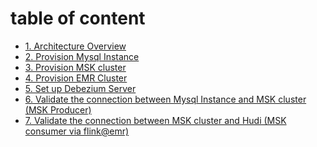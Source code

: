 # table of content

- [1. Architecture Overview](https://github.com/symeta/realtime-dw-prototype/tree/architecture-overview)
- [2. Provision Mysql Instance](https://github.com/symeta/realtime-dw-prototype/tree/Provision-Mysql-Instance)
- [3. Provision MSK cluster](https://github.com/symeta/realtime-dw-prototype/tree/Provision-MSK-cluster)
- [4. Provision EMR Cluster](https://github.com/symeta/realtime-dw-prototype/tree/Provision-EMR-Cluster)
- [5. Set up Debezium Server](https://github.com/symeta/realtime-dw-prototype/tree/Set-up-Debezium-Server)
- [6. Validate the connection between Mysql Instance and MSK cluster (MSK Producer)](https://github.com/symeta/realtime-dw-prototype/tree/Validate-the-connection-between-Mysql-Instance-and-MSK-cluster-(MSK-Producer))
- [7. Validate the connection between MSK cluster and Hudi (MSK consumer via flink@emr)](https://github.com/symeta/realtime-dw-prototype/tree/Validate-the-connection-between-MSK-cluster-and-Hudi-(MSK-consumer-via-flink%40emr))
